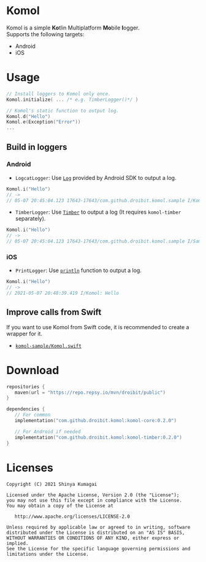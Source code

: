 # Komol

Komol is a simple **Ko**tlin Multiplatform **Mo**bile **l**ogger.  
Supports the following targets:
- Android
- iOS

# Usage

```kotlin
// Install loggers to Komol only once.
Komol.initialize( ... /* e.g. TimberLogger()*/ )

// Komol's static function to output log.
Komol.d("Hello")
Komol.e(Exception("Error"))
...
```

## Build in loggers

### Android
- `LogcatLogger`: Use [`Log`](https://developer.android.com/reference/android/util/Log) provided by Android SDK to output a log.

```kotlin
Komol.i("Hello")
// ->
// 05-07 20:45:04.123 17643-17643/com.github.droibit.komol.sample I/Komol: Hello
```

- `TimberLogger`: Use [`Timber`](https://github.com/JakeWharton/timber) to output a log (It requires `komol-timber` separately).

```kotlin
Komol.i("Hello")
// ->
// 05-07 20:45:04.123 17643-17643/com.github.droibit.komol.sample I/SampleApplication: Hello
```

### iOS
- `PrintLogger`: Use [`println`](https://kotlinlang.org/api/latest/jvm/stdlib/kotlin.io/println.html) function to output a log.
```kotlin
Komol.i("Hello")
// ->
// 2021-05-07 20:48:39.419 I/Komol: Hello
```

## Improve calls from Swift
If you want to use Komol from Swift code, it is recommended to create a wrapper for it.
- [`komol-sample/Komol.swift`](https://github.com/droibit/komol/blob/master/komol-sample/ios/Sources/Utils/Komol.swift)

# Download

```kotlin
repositories {
   maven(url = "https://repo.repsy.io/mvn/droibit/public")
}

dependencies {
   // For common
   implementation("com.github.droibit.komol:komol-core:0.2.0")

   // For Android if needed
   implementation("com.github.droibit.komol:komol-timber:0.2.0")
}
```

# Licenses

    Copyright (C) 2021 Shinya Kumagai

    Licensed under the Apache License, Version 2.0 (the "License");
    you may not use this file except in compliance with the License.
    You may obtain a copy of the License at

       http://www.apache.org/licenses/LICENSE-2.0

    Unless required by applicable law or agreed to in writing, software
    distributed under the License is distributed on an "AS IS" BASIS,
    WITHOUT WARRANTIES OR CONDITIONS OF ANY KIND, either express or implied.
    See the License for the specific language governing permissions and
    limitations under the License.